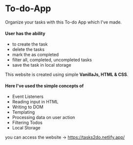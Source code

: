 # To-do-App
Organize your tasks with this To-do App which I've made.

#### User has the ability
- to create the task
- delete the tasks
- mark the as completed
- filter all, completed, uncompleted tasks
- save the task in local storage

This website is created using simple **VanillaJs, HTML & CSS**.

#### Here I've used the simple concepts of 
- Event Listeners 
- Reading input in HTML 
- Writing to DOM 
- Templating
- Processing data on user action
- Filtering Todos
- Local Storage

you can access the website -> https://tasks2do.netlify.app/